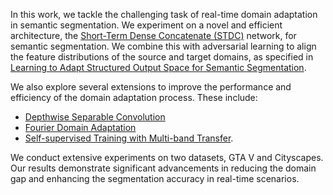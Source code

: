 In this work, we tackle the challenging task of real-time domain adaptation in semantic segmentation. We experiment on a novel and efficient architecture, the [Short-Term Dense Concatenate (STDC)](https://openaccess.thecvf.com/content/CVPR2021/papers/Fan_Rethinking_BiSeNet_for_Real-Time_Semantic_Segmentation_CVPR_2021_paper.pdf) network, for semantic segmentation. We combine this with adversarial learning to align the feature distributions of the source and target domains, as specified in [Learning to Adapt Structured Output Space for Semantic Segmentation](https://openaccess.thecvf.com/content_cvpr_2018/papers/Tsai_Learning_to_Adapt_CVPR_2018_paper.pdf).

We also explore several extensions to improve the performance and efficiency of the domain adaptation process. These include:
- [Depthwise Separable Convolution](https://arxiv.org/pdf/1610.02357.pdf)
- [Fourier Domain Adaptation](https://openaccess.thecvf.com/content_CVPR_2020/papers/Yang_FDA_Fourier_Domain_Adaptation_for_Semantic_Segmentation_CVPR_2020_paper.pdf)
- [Self-supervised Training with Multi-band Transfer](https://openaccess.thecvf.com/content_CVPR_2020/papers/Yang_FDA_Fourier_Domain_Adaptation_for_Semantic_Segmentation_CVPR_2020_paper.pdf).

We conduct extensive experiments on two datasets, GTA V and Cityscapes. Our results demonstrate significant advancements in reducing the domain gap and enhancing the segmentation accuracy in real-time scenarios.
